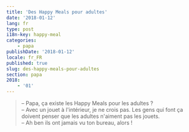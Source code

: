 ```yaml
---
title: 'Des Happy Meals pour adultes'
date: '2018-01-12'
lang: fr
type: post
i18n-key: happy-meal
categories:
    - papa
publishDate: '2018-01-12'
locale: fr_FR
published: true
slug: des-happy-meals-pour-adultes
section: papa
2018:
    - '01'
---
```


> – Papa, ça existe les <span lang="en">Happy Meals</span> pour les adultes ?  
> – Avec un jouet à l'intérieur, je ne crois pas. Les gens qui font ça doivent penser que les adultes n'aiment pas les jouets.  
> – Ah ben ils ont jamais vu ton bureau, alors !